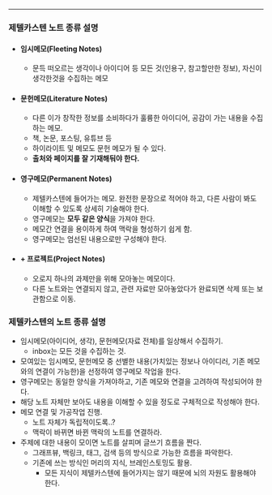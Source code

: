 ----
### 제텔카스텐 노트 종류 설명
- #### 임시메모(Fleeting Notes)
	- 문득 떠오르는 생각이나 아이디어 등 모든 것(인용구, 참고할만한 정보), 자신이 생각한것을 수집하는 메모
- #### 문헌메모(Literature Notes)
	- 다른 이가 창작한 정보를 소비하다가 훌륭한 아이디어, 공감이 가는 내용을 수집하는 메모.
	- 책, 논문, 포스팅, 유튜브 등
	- 하이라이트 및 메모도 문헌 메모가 될 수 있다.
	- **출처와 페이지를 잘 기재해둬야 한다.**
- #### 영구메모(Permanent Notes)
	- 제텔카스텐에 들어가는 메모. 완전한 문장으로 적어야 하고, 다른 사람이 봐도 이해할 수 있도록 상세히 기술해야 한다.
	- 영구메모는 **모두 같은 양식**을 가져야 한다.
	- 메모간 연결을 용이하게 하여 맥락을 형성하기 쉽게 함.
	- 영구메모는 엄선된 내용으로만 구성해야 한다.
- #### + 프로젝트(Project Notes)
	- 오로지 하나의 과제만을 위해 모아놓는 메모이다.
	- 다른 노트와는 연결되지 않고, 관련 자료만 모아놓았다가 완료되면 삭제 또는 보관함으로 이동.

### 제텔카스텐의 노트 종류 설명
- 임시메모(아이디어, 생각), 문헌메모(자료 전체)를 일상해서 수집하기.
	- inbox는 모든 것을 수집하는 것.
- 모여있는 임시메모, 문헌메모 중 선별한 내용(가치있는 정보나 아이디러, 기존 메모와의 연결이 가능한)을 선정하여 영구메모 작업을 한다.
- 영구메모는 동일한 양식을 가져야하고, 기존 메모와 연결을 고려하여 작성되어야 한다.
- 해당 노트 자체만 보아도 내용을 이해할 수 있을 정도로 구체적으로 작성해야 한다.
- 메모 연결 및 가공작업 진행.
	- 노트 자체가 독립적이도록..?
	- 맥락이 바뀌면 바뀐 맥락의 노트를 연결하라.
- 주제에 대한 내용이 모이면 노트를 살피며 글쓰기 흐름을 짠다.
	- 그래프뷰, 백링크, 태그, 검색 등의 방식으로 가능한 흐름을 파악한다.
	- 기존에 쓰는 방식인 머리의 지식, 브레인스토밍도 활용.
		- 모든 지식이 제텔카스텐에 들어가지는 않기 때문에 뇌의 자원도 활용해야 한다.
